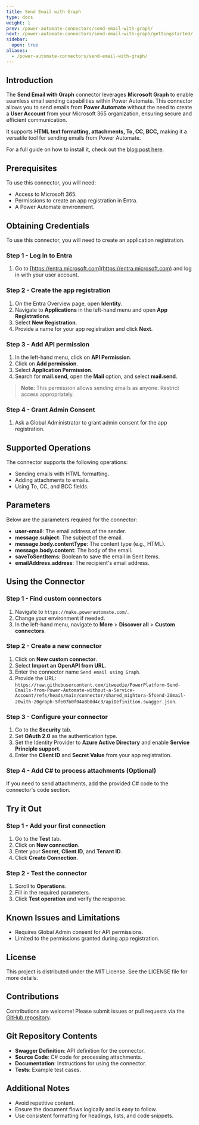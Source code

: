 ```yaml
---
title: Send Email with Graph
type: docs
weight: 1
prev: /power-automate-connectors/send-email-with-graph/
next: /power-automate-connectors/send-email-with-graph/gettingstarted/
sidebar:
  open: true
aliases:
  - /power-automate-connectors/send-email-with-graph/
---
```


## Introduction

The **Send Email with Graph** connector leverages **Microsoft Graph** to enable seamless email sending capabilities within Power Automate. This connector allows you to send emails from **Power Automate** without the need to create a **User Account** from your Microsoft 365 organization, ensuring secure and efficient communication.

It supports **HTML text formatting, attachments, To, CC, BCC,** making it a versatile tool for sending emails from Power Automate.

For a full guide on how to install it, check out the [blog post here](https://techtweedie.github.io/posts/send-emails-from-flow-without-a-service-account/).

## Prerequisites

To use this connector, you will need:

- Access to Microsoft 365.
- Permissions to create an app registration in Entra.
- A Power Automate environment.

## Obtaining Credentials

To use this connector, you will need to create an application registration.

### Step 1 - Log in to Entra

1. Go to [https://entra.microsoft.com](https://entra.microsoft.com) and log in with your user account.

### Step 2 - Create the app registration

1. On the Entra Overview page, open **Identity**.
2. Navigate to **Applications** in the left-hand menu and open **App Registrations**.
3. Select **New Registration**.
4. Provide a name for your app registration and click **Next**.

### Step 3 - Add API permission

1. In the left-hand menu, click on **API Permission**.
2. Click on **Add permission**.
3. Select **Application Permission**.
4. Search for **mail.send**, open the **Mail** option, and select **mail.send**.

> **Note:** This permission allows sending emails as anyone. Restrict access appropriately.

### Step 4 - Grant Admin Consent

1. Ask a Global Administrator to grant admin consent for the app registration.

## Supported Operations

The connector supports the following operations:

- Sending emails with HTML formatting.
- Adding attachments to emails.
- Using To, CC, and BCC fields.

## Parameters

Below are the parameters required for the connector:

- **user-email**: The email address of the sender.
- **message.subject**: The subject of the email.
- **message.body.contentType**: The content type (e.g., HTML).
- **message.body.content**: The body of the email.
- **saveToSentItems**: Boolean to save the email in Sent Items.
- **emailAddress.address**: The recipient's email address.

## Using the Connector

### Step 1 - Find custom connectors

1. Navigate to `https://make.powerautomate.com/`.
2. Change your environment if needed.
3. In the left-hand menu, navigate to **More** > **Discover all** > **Custom connectors**.

### Step 2 - Create a new connector

1. Click on **New custom connector**.
2. Select **Import an OpenAPI from URL**.
3. Enter the connector name `Send email using Graph`.
4. Provide the URL: `https://raw.githubusercontent.com/itweedie/PowerPlatform-Send-Emails-from-Power-Automate-without-a-Service-Account/refs/heads/main/connector/shared_mightora-5fsend-20mail-20with-20graph-5fe07b0f04a8b0d4c3/apiDefinition.swagger.json`.

### Step 3 - Configure your connector

1. Go to the **Security** tab.
2. Set **OAuth 2.0** as the authentication type.
3. Set the Identity Provider to **Azure Active Directory** and enable **Service Principle support**.
4. Enter the **Client ID** and **Secret Value** from your app registration.

### Step 4 - Add C# to process attachments (Optional)

If you need to send attachments, add the provided C# code to the connector's code section.

## Try it Out

### Step 1 - Add your first connection

1. Go to the **Test** tab.
2. Click on **New connection**.
3. Enter your **Secret**, **Client ID**, and **Tenant ID**.
4. Click **Create Connection**.

### Step 2 - Test the connector

1. Scroll to **Operations**.
2. Fill in the required parameters.
3. Click **Test operation** and verify the response.

## Known Issues and Limitations

- Requires Global Admin consent for API permissions.
- Limited to the permissions granted during app registration.

## License

This project is distributed under the MIT License. See the LICENSE file for more details.

## Contributions

Contributions are welcome! Please submit issues or pull requests via the [GitHub repository](https://github.com/itweedie/PowerPlatform-Send-Emails-from-Power-Automate-without-a-Service-Account).

## Git Repository Contents

- **Swagger Definition**: API definition for the connector.
- **Source Code**: C# code for processing attachments.
- **Documentation**: Instructions for using the connector.
- **Tests**: Example test cases.

## Additional Notes

- Avoid repetitive content.
- Ensure the document flows logically and is easy to follow.
- Use consistent formatting for headings, lists, and code snippets.
